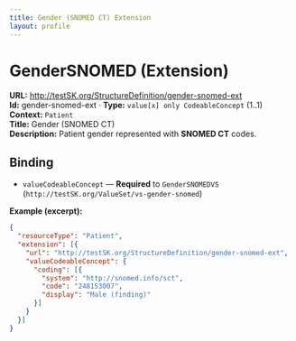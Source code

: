 ```yaml
---
title: Gender (SNOMED CT) Extension
layout: profile
---
```


# GenderSNOMED (Extension)

**URL:** http://testSK.org/StructureDefinition/gender-snomed-ext  
**Id:** gender-snomed-ext · **Type:** `value[x] only CodeableConcept` (1..1)  
**Context:** `Patient`  
**Title:** Gender (SNOMED CT)  
**Description:** Patient gender represented with **SNOMED CT** codes.

## Binding
- `valueCodeableConcept` — **Required** to `GenderSNOMEDVS` (`http://testSK.org/ValueSet/vs-gender-snomed`)

**Example (excerpt):**
```json
{
  "resourceType": "Patient",
  "extension": [{
    "url": "http://testSK.org/StructureDefinition/gender-snomed-ext",
    "valueCodeableConcept": {
      "coding": [{
        "system": "http://snomed.info/sct",
        "code": "248153007",
        "display": "Male (finding)"
      }]
    }
  }]
}